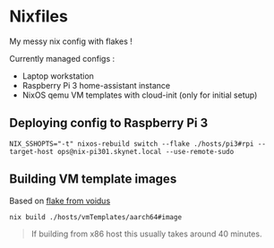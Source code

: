# Nixfiles

My messy nix config with flakes !

Currently managed configs :
- Laptop workstation
- Raspberry Pi 3 home-assistant instance
- NixOS qemu VM templates with cloud-init (only for initial setup)

## Deploying config to Raspberry Pi 3

```shell
NIX_SSHOPTS="-t" nixos-rebuild switch --flake ./hosts/pi3#rpi --target-host ops@nix-pi301.skynet.local --use-remote-sudo
```

## Building VM template images

Based on [flake from voidus](https://gist.github.com/voidus/1230b200043b7f815e2513663d16353b)

```shell
nix build ./hosts/vmTemplates/aarch64#image
```

> If building from x86 host this usually takes around 40 minutes.
